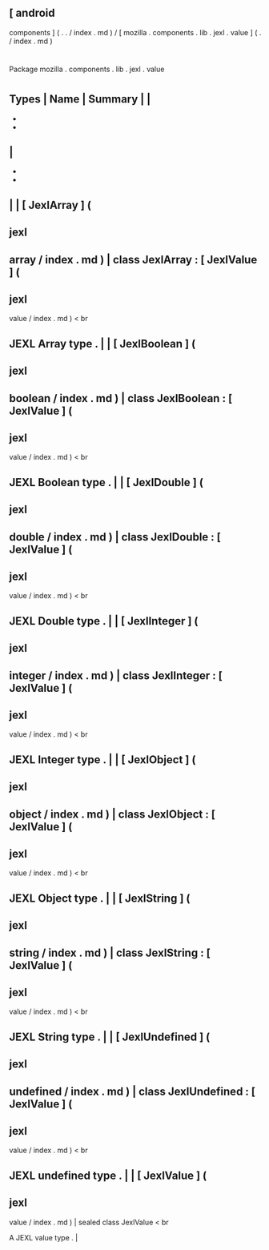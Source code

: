[
android
-
components
]
(
.
.
/
index
.
md
)
/
[
mozilla
.
components
.
lib
.
jexl
.
value
]
(
.
/
index
.
md
)
#
#
Package
mozilla
.
components
.
lib
.
jexl
.
value
#
#
#
Types
|
Name
|
Summary
|
|
-
-
-
|
-
-
-
|
|
[
JexlArray
]
(
-
jexl
-
array
/
index
.
md
)
|
class
JexlArray
:
[
JexlValue
]
(
-
jexl
-
value
/
index
.
md
)
<
br
>
JEXL
Array
type
.
|
|
[
JexlBoolean
]
(
-
jexl
-
boolean
/
index
.
md
)
|
class
JexlBoolean
:
[
JexlValue
]
(
-
jexl
-
value
/
index
.
md
)
<
br
>
JEXL
Boolean
type
.
|
|
[
JexlDouble
]
(
-
jexl
-
double
/
index
.
md
)
|
class
JexlDouble
:
[
JexlValue
]
(
-
jexl
-
value
/
index
.
md
)
<
br
>
JEXL
Double
type
.
|
|
[
JexlInteger
]
(
-
jexl
-
integer
/
index
.
md
)
|
class
JexlInteger
:
[
JexlValue
]
(
-
jexl
-
value
/
index
.
md
)
<
br
>
JEXL
Integer
type
.
|
|
[
JexlObject
]
(
-
jexl
-
object
/
index
.
md
)
|
class
JexlObject
:
[
JexlValue
]
(
-
jexl
-
value
/
index
.
md
)
<
br
>
JEXL
Object
type
.
|
|
[
JexlString
]
(
-
jexl
-
string
/
index
.
md
)
|
class
JexlString
:
[
JexlValue
]
(
-
jexl
-
value
/
index
.
md
)
<
br
>
JEXL
String
type
.
|
|
[
JexlUndefined
]
(
-
jexl
-
undefined
/
index
.
md
)
|
class
JexlUndefined
:
[
JexlValue
]
(
-
jexl
-
value
/
index
.
md
)
<
br
>
JEXL
undefined
type
.
|
|
[
JexlValue
]
(
-
jexl
-
value
/
index
.
md
)
|
sealed
class
JexlValue
<
br
>
A
JEXL
value
type
.
|
